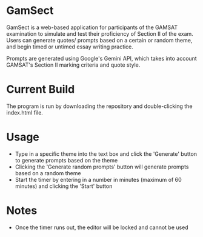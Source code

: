 # GamSect
GamSect is a web-based application for participants of the GAMSAT examination to simulate and test their proficiency of Section II of the exam.
Users can generate quotes/ prompts based on a certain or random theme, and begin timed or untimed essay writing practice.

Prompts are generated using Google's Gemini API, which takes into account GAMSAT's Section II marking criteria and quote style.

# Current Build
The program is run by downloading the repository and double-clicking the index.html file.

# Usage
- Type in a specific theme into the text box and click the 'Generate' button to generate prompts based on the theme
- Clicking the 'Generate random prompts' button will generate prompts based on a random theme
- Start the timer by entering in a number in minutes (maximum of 60 minutes) and clicking the 'Start' button

# Notes
- Once the timer runs out, the editor will be locked and cannot be used